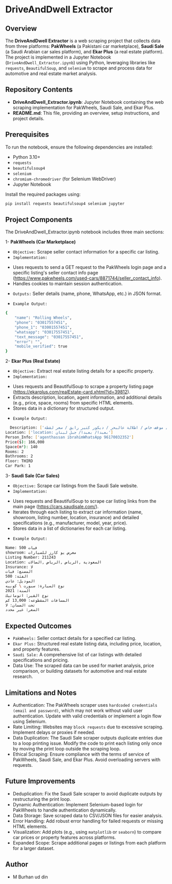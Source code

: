 # DriveAndDwell Extractor

## Overview
The **DriveAndDwell Extractor** is a web scraping project that collects data from three platforms: **PakWheels** (a Pakistani car marketplace), **Saudi Sale** (a Saudi Arabian car sales platform), and **Ekar Plus** (a real estate platform). The project is implemented in a Jupyter Notebook (`DriveAndDwell_Extractor.ipynb`) using Python, leveraging libraries like `requests`, `BeautifulSoup`, and `selenium` to scrape and process data for automotive and real estate market analysis.

## Repository Contents
- **DriveAndDwell_Extractor.ipynb**: Jupyter Notebook containing the web scraping implementation for PakWheels, Saudi Sale, and Ekar Plus.
- **README.md**: This file, providing an overview, setup instructions, and project details.

## Prerequisites
To run the notebook, ensure the following dependencies are installed:
- Python 3.10+
- `requests`
- `beautifulsoup4`
- `selenium`
- `chromium-chromedriver` (for Selenium WebDriver)
- Jupyter Notebook

Install the required packages using:
```bash
pip install requests beautifulsoup4 selenium jupyter
```
## Project Components
The DriveAndDwell_Extractor.ipynb notebook includes three main sections:

1- **PakWheels (Car Marketplace)**
- `Objective:` Scrape seller contact information for a specific car listing.
- `Implementation:`
* Uses requests to send a GET request to the PakWheels login page and a specific listing's seller contact info page (https://www.pakwheels.com/used-cars/8871744/seller_contact_info).
* Handles cookies to maintain session authentication.
- `Outputs:` Seller details (name, phone, WhatsApp, etc.) in JSON format.

- `Example Output:`
```bash
{
    "name": "Rolling Wheels",
    "phone": "03017557451",
    "phone_1": "03001557451",
    "whatsapp": "03017557451",
    "text_message": "03017557451",
    "error": "",
    "mobile_verified": true
}
```

2- **Ekar Plus (Real Estate)**
- `Objective:` Extract real estate listing details for a specific property.
- `Implementation:`
* Uses requests and BeautifulSoup to scrape a property listing page (https://ekarplus.com/realEstate-card.xhtml?id=39812).
* Extracts description, location, agent information, and additional details (e.g., price, space, rooms) from specific HTML elements.
* Stores data in a dictionary for structured output.
  
- `Example Output:`
```bash
  Description: ['شقة للبيع ب بعبدا مساحة ١٤٠ متر / سند اخضر / موقف خاص / اطلالة عالبحر / ديكور كتير رايق / سعر لقطة']
Location: ['location: بعبدا/ بعبدا/ جبل لبنان']
Person_Info: ['agenthassan ibrahimWhatsApp 96170032352']
Price($): 166,000
Space(m²): 140
Rooms: 2
Bathrooms: 2
Floor: THIRD
Car Park: 1
```

3- **Saudi Sale (Car Sales)**
- `Objective:` Scrape car listings from the Saudi Sale website.
- `Implementation:`
* Uses requests and BeautifulSoup to scrape car listing links from the main page (https://cars.saudisale.com/).
* Iterates through each listing to extract car information (name, showroom, listing number, location, insurance) and detailed specifications (e.g., manufacturer, model, year, price).
* Stores data in a list of dictionaries for each car listing.
- `Example Output:`
```bash
Name: فيات 500
showroom: معرض يو كارز للسيارات
Listing Number: 211243
Location: السعودية ,الرياض ,الرياض ,الصالات
Insurance: لا
المصنع: فيات
الفئة: 500
الموديل: عادي
نوع السيارة: سبورت \ كوبيه
السنة: 2021
نوع القير: اتوماتيك
المسافات المقطوعه: 13,000 كم
تحت الضمان: لا
السعر: غير محدد
```
## Expected Outcomes
- `PakWheels:` Seller contact details for a specified car listing.
- `Ekar Plus:` Structured real estate listing data, including price, location, and property features.
- `Saudi Sale:` A comprehensive list of car listings with detailed specifications and pricing.
- Data Use: The scraped data can be used for market analysis, price comparison, or building datasets for automotive and real estate research.
## Limitations and Notes
- Authentication: The PakWheels scraper uses `hardcoded credentials (email and password)`, which may not work without valid user authentication. Update with valid credentials or implement a login flow using Selenium.
- Rate Limiting: Websites may `block requests` due to excessive scraping. Implement delays or proxies if needed.
- Data Duplication: The Saudi Sale scraper outputs duplicate entries due to a loop printing issue. Modify the code to print each listing only once by moving the print loop outside the scraping loop.
- Ethical Scraping: Ensure compliance with the terms of service of PakWheels, Saudi Sale, and Ekar Plus. Avoid overloading servers with requests.
## Future Improvements
- Deduplication: Fix the Saudi Sale scraper to avoid duplicate outputs by restructuring the print loop.
- Dynamic Authentication: Implement Selenium-based login for PakWheels to handle authentication dynamically.
- Data Storage: Save scraped data to CSV/JSON files for easier analysis.
- Error Handling: Add robust error handling for failed requests or missing HTML elements.
- Visualization: Add plots (e.g., using `matplotlib` or `seaborn`) to compare car prices or property features across platforms.
- Expanded Scope: Scrape additional pages or listings from each platform for a larger dataset.

## Author
- M Burhan ud din
